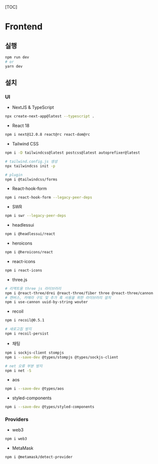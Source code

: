 [TOC]

# Frontend

## 실행

```bash
npm run dev
# or
yarn dev
```

## 설치

### UI

- NextJS & TypeScript

```bash
npx create-next-app@latest --typescript .
```

- React 18

```bash
npm i next@12.0.8 react@rc react-dom@rc
```

- Tailwind CSS

```bash
npm i -D tailwindcss@latest postcss@latest autoprefixer@latest

# tailwind.config.js 생성
npx tailwindcss init -p

# plugin
npm i @tailwindcss/forms
```

- React-hook-form

```bash
npm i react-hook-form --legacy-peer-deps
```

- SWR

```bash
npm i swr --legacy-peer-deps
```

- headlessui

```bash
npm i @headlessui/react
```

- heroicons

```bash
npm i @heroicons/react
```

- react-icons

```bash
npm i react-icons
```

- three.js

```bash
# 리액트용 three js 라이브러리
npm i @react-three/drei @react-three/fiber three @react-three/cannon
# 캔버스, 카메라 구도 및 추가 훅 사용을 위한 라이브러리 설치
npm i use-cannon uuid-by-string wouter
```

- recoil

```bash
npm i recoil@0.5.1

# 새로고침 방지
npm i recoil-persist
```

- 채팅

```bash
npm i sockjs-client stompjs
npm i --save-dev @types/stompjs @types/sockjs-client

# net 오류 부분 방지
npm i net -S
```

- aos

```bash
npm i --save-dev @types/aos
```

- styled-components

```bash
npm i --save-dev @types/styled-components
```

### Providers

- web3

```bash
npm i web3
```

- MetaMask

```bash
npm i @metamask/detect-provider
```
